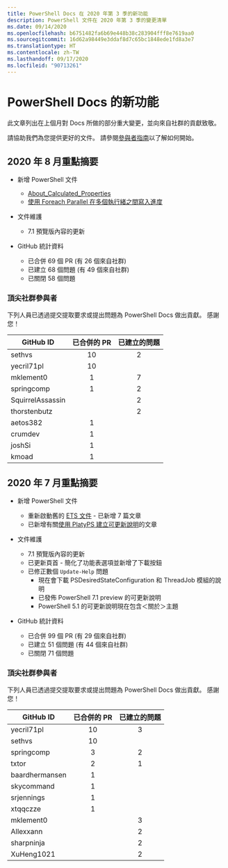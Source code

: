 ```yaml
---
title: PowerShell Docs 在 2020 年第 3 季的新功能
description: PowerShell 文件在 2020 年第 3 季的變更清單
ms.date: 09/14/2020
ms.openlocfilehash: b6751482fa6b69e448b38c283904fff8e7619aa0
ms.sourcegitcommit: 16d62a98449e3ddaf8d7c65bc1848ede1fd8a3e7
ms.translationtype: HT
ms.contentlocale: zh-TW
ms.lasthandoff: 09/17/2020
ms.locfileid: "90713261"
---
```

# <a name="whats-new-in-powershell-docs"></a>PowerShell Docs 的新功能

此文章列出在上個月對 Docs 所做的部分重大變更，並向來自社群的貢獻致敬。

請協助我們為您提供更好的文件。 請參閱[參與者指南][contrib]以了解如何開始。

## <a name="2020-august-highlights"></a>2020 年 8 月重點摘要

- 新增 PowerShell 文件
  - [About_Calculated_Properties](/powershell/module/microsoft.powershell.core/about/about_calculated_properties)
  - [使用 Foreach Parallel 在多個執行緒之間寫入進度](/powershell/scripting/learn/deep-dives/write-progress-across-multiple-threads)
- 文件維護
  - 7\.1 預覽版內容的更新

- GitHub 統計資料
  - 已合併 69 個 PR (有 26 個來自社群)
  - 已建立 68 個問題 (有 49 個來自社群)
  - 已關閉 58 個問題

### <a name="top-community-contributors"></a>頂尖社群參與者

下列人員已透過提交提取要求或提出問題為 PowerShell Docs 做出貢獻。 感謝您！

|    GitHub ID     | 已合併的 PR | 已建立的問題 |
| ---------------- | :--------: | :-----------: |
| sethvs           |     10     |       2       |
| yecril71pl       |     10     |               |
| mklement0        |     1      |       7       |
| springcomp       |     1      |       2       |
| SquirrelAssassin |            |       2       |
| thorstenbutz     |            |       2       |
| aetos382         |     1      |               |
| crumdev          |     1      |               |
| joshSi           |     1      |               |
| kmoad            |     1      |               |

## <a name="2020-july-highlights"></a>2020 年 7 月重點摘要

- 新增 PowerShell 文件
  - 重新啟動舊的 [ETS 文件](/powershell/scripting/developer/ets/overview) - 已新增 7 篇文章
  - 已新增有關[使用 PlatyPS 建立可更新說明](/powershell/scripting/dev-cross-plat/create-help-using-platyps)的文章
- 文件維護
  - 7\.1 預覽版內容的更新
  - 已更新頁首 - 簡化了功能表選項並新增了下載按鈕
  - 已修正數個 `Update-Help` 問題
    - 現在會下載 PSDesiredStateConfiguration 和 ThreadJob 模組的說明
    - 已發佈 PowerShell 7.1 preview 的可更新說明
    - PowerShell 5.1 的可更新說明現在包含＜關於＞主題

- GitHub 統計資料
  - 已合併 99 個 PR (有 29 個來自社群)
  - 已建立 51 個問題 (有 44 個來自社群)
  - 已關閉 71 個問題

### <a name="top-community-contributors"></a>頂尖社群參與者

下列人員已透過提交提取要求或提出問題為 PowerShell Docs 做出貢獻。 感謝您！

|   GitHub ID    | 已合併的 PR | 已建立的問題 |
| -------------- | :--------: | :-----------: |
| yecril71pl     |     10     |       3       |
| sethvs         |     10     |               |
| springcomp     |     3      |       2       |
| txtor          |     2      |       1       |
| baardhermansen |     1      |               |
| skycommand     |     1      |               |
| srjennings     |     1      |               |
| xtqqczze       |     1      |               |
| mklement0      |            |       3       |
| Allexxann      |            |       2       |
| sharpninja     |            |       2       |
| XuHeng1021     |            |       2       |

<!-- Link references -->
[contrib]: contributing/overview.md
